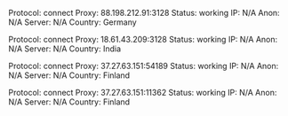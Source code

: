 Protocol: connect
Proxy: 88.198.212.91:3128
Status: working
IP: N/A
Anon: N/A
Server: N/A
Country: Germany

Protocol: connect
Proxy: 18.61.43.209:3128
Status: working
IP: N/A
Anon: N/A
Server: N/A
Country: India

Protocol: connect
Proxy: 37.27.63.151:54189
Status: working
IP: N/A
Anon: N/A
Server: N/A
Country: Finland

Protocol: connect
Proxy: 37.27.63.151:11362
Status: working
IP: N/A
Anon: N/A
Server: N/A
Country: Finland

